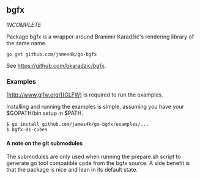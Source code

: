 ## bgfx

_INCOMPLETE_

Package bgfx is a wrapper around Branimir Karadžić's rendering library
of the same name.

`go get github.com/james4k/go-bgfx`

See <https://github.com/bkaradzic/bgfx>.

### Examples

[http://www.glfw.org/](GLFW) is required to run the examples.

Installing and running the examples is simple, assuming you have your
$GOPATH/bin setup in $PATH.

```
$ go install github.com/james4k/go-bgfx/examples/...
$ bgfx-01-cubes
```

#### A note on the git submodules

The submodules are only used when running the prepare.sh script to
generate go tool compatible code from the bgfx source. A side benefit is
that the package is nice and lean in its default state.

